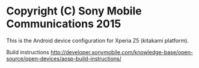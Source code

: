 Copyright (C) Sony Mobile Communications 2015
=============================================

This is the Android device configuration for Xperia Z5 (kitakami platform).

Build instructions
http://developer.sonymobile.com/knowledge-base/open-source/open-devices/aosp-build-instructions/
